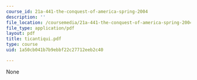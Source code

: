 ```yaml
---
course_id: 21a-441-the-conquest-of-america-spring-2004
description: ''
file_location: /coursemedia/21a-441-the-conquest-of-america-spring-2004/1a50cb041b7b9ebbf22c27712eeb2c40_ticantiqui.pdf
file_type: application/pdf
layout: pdf
title: ticantiqui.pdf
type: course
uid: 1a50cb041b7b9ebbf22c27712eeb2c40

---
```

None